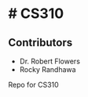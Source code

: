 <h1># CS310</h1>
<h2>Contributors</h2>
<ul>
  <li>Dr. Robert Flowers</li>
  <li>Rocky Randhawa</li>
</ul>


Repo for CS310 
